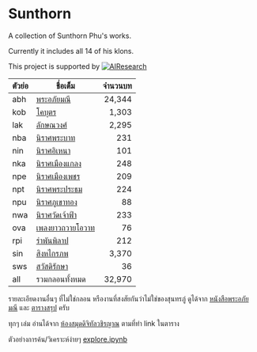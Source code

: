 # Sunthorn
A collection of Sunthorn Phu's works.

Currently it includes all 14 of his klons.

This project is supported by [![AIResearch](https://airesearch.in.th/assets/img/logo/airesearch-logo.svg)](https://airesearch.in.th/)

ตัวย่อ | ชื่อเต็ม |  จำนวนบท
-----|-------|--------:
abh  | [พระอภัยมณี](http://vajirayana.org/node/1654) | 24,344
kob  | [โคบุตร](http://vajirayana.org/node/737)    | 1,303
lak  | [ลักษณวงศ์](http://vajirayana.org/node/1802)  | 2,295
nba  | [นิราศพระบาท](http://vajirayana.org/node/1974) | 231
nin  | [นิราศอิเหนา](http://vajirayana.org/node/1979)  | 101
nka  | [นิราศเมืองแกลง](http://vajirayana.org/node/1973) | 248
npe  | [นิราศเมืองเพชร](http://vajirayana.org/node/1982) | 209
npt  | [นิราศพระประธม](http://vajirayana.org/node/1981) | 224
npu  | [นิราศภูเขาทอง](http://vajirayana.org/node/1975)  | 88
nwa  | [นิราศวัดเจ้าฟ้า](http://vajirayana.org/node/1864)  | 233
ova  | [เพลงยาวถวายโอวาท](http://vajirayana.org/node/4007)| 76
rpi  | [รำพันพิลาป](http://vajirayana.org/node/4003)   | 212
sin  | [สิงหไกรภพ](http://vajirayana.org/node/1823)   | 3,370
sws  | [สวัสดิรักษา](http://vajirayana.org/node/4006)   | 36
all  | รวมกลอนทั้งหมด | 32,970

รายละเอียดงานอื่นๆ ที่ไม่ใช่กลอน หรืองานที่สงสัยกันว่าไม่ใช่ของสุนทรภู่ ดูได้จาก 
[หนังสือพระอภัยมณี](https://vajirayana.org/node/1650) และ 
[ตารางสรุป](https://docs.google.com/spreadsheets/d/1H_rI28YrDefSjTPBZd-Q3w75LkGkswOg51w1MTExin8/edit?usp=sharing) ครับ

ทุกๆ เล่ม อ่านได้จาก [ห้องสมุดดิจิทัลวชิรญาณ](https://vajirayana.org/) ตามที่ทำ link ในตาราง

ตัวอย่างการค้น/วิเคราะห์ง่ายๆ [explore.ipynb](https://colab.fan/korakot/sunthorn/explore.ipynb)
